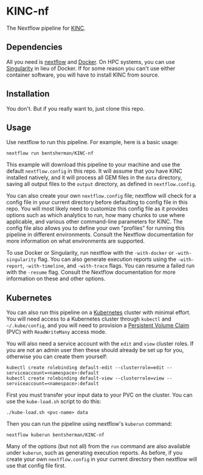# KINC-nf

The Nextflow pipeline for [KINC](https://github.com/SystemsGenetics/KINC).

## Dependencies

All you need is [nextflow](https://nextflow.io/) and [Docker](https://docker.com/). On HPC systems, you can use [Singularity](https://www.sylabs.io/singularity/) in lieu of Docker. If for some reason you can't use either container software, you will have to install KINC from source.

## Installation

You don't. But if you really want to, just clone this repo.

## Usage

Use nextflow to run this pipeline. For example, here is a basic usage:
```
nextflow run bentsherman/KINC-nf
```

This example will download this pipeline to your machine and use the default `nextflow.config` in this repo. It will assume that you have KINC installed natively, and it will process all GEM files in the `data` directory, saving all output files to the `output` directory, as defined in `nextflow.config`.

You can also create your own `nextflow.config` file; nextflow will check for a config file in your current directory before defaulting to config file in this repo. You will most likely need to customize this config file as it provides options such as which analytics to run, how many chunks to use where applicable, and various other command-line parameters for KINC. The config file also allows you to define your own "profiles" for running this pipeline in different environments. Consult the Nextflow documentation for more information on what environments are supported.

To use Docker or Singularity, run nextflow with the `-with-docker` or `-with-singularity` flag. You can also generate execution reports using the `-with-report`, `-with-timeline`, and `-with-trace` flags. You can resume a failed run with the `-resume` flag. Consult the Nextflow documentation for more information on these and other options.

## Kubernetes

You can also run this pipeline on a [Kubernetes](https://kubernetes.io/) cluster with minimal effort. You will need access to a Kubernetes cluster through `kubectl` and `~/.kube/config`, and you will need to provision a [Persistent Volume Claim](https://kubernetes.io/docs/concepts/storage/persistent-volumes/) (PVC) with `ReadWriteMany` access mode.

You will also need a service account with the `edit` and `view` cluster roles. If you are not an admin user then these should already be set up for you, otherwise you can create them yourself:
```
kubectl create rolebinding default-edit --clusterrole=edit --serviceaccount=<namespace>:default 
kubectl create rolebinding default-view --clusterrole=view --serviceaccount=<namespace>:default
```

First you must transfer your input data to your PVC on the cluster. You can use the `kube-load.sh` script to do this:
```
./kube-load.sh <pvc-name> data
```

Then you can run the pipeline using nextflow's `kuberun` command:
```
nextflow kuberun bentsherman/KINC-nf
```

Many of the options (but not all) from the `run` command are also available under `kuberun`, such as generating execution reports. As before, if you create your own `nextflow.config` in your current directory then nextflow will use that config file first.
